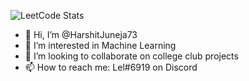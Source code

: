 ![LeetCode Stats](https://leetcard.jacoblin.cool/junejah24?theme=wtf&font=Content&ext=heatmap) 
- 👋 Hi, I’m @HarshitJuneja73
- 👀 I’m interested in Machine Learning
- 💞️ I’m looking to collaborate on college club projects
- 📫 How to reach me: Lel#6919 on Discord

<!---
HarshitJuneja73/HarshitJuneja73 is a ✨ special ✨ repository because its `README.md` (this file) appears on your GitHub profile.
You can click the Preview link to take a look at your changes.
--->
